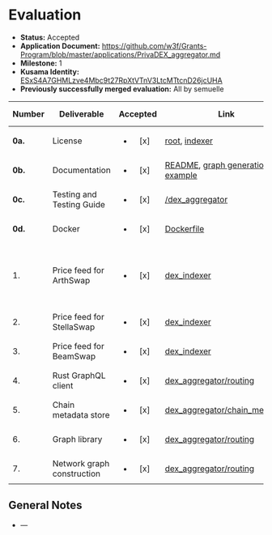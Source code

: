 # Evaluation

- **Status:** Accepted
- **Application Document:** https://github.com/w3f/Grants-Program/blob/master/applications/PrivaDEX_aggregator.md
- **Milestone:** 1
- **Kusama Identity:** [ESxS4A7GHMLzve4Mbc9t27RpXtVTnV3LtcMTtcnD26jcUHA](https://polkascan.io/pre/kusama/account/ESxS4A7GHMLzve4Mbc9t27RpXtVTnV3LtcMTtcnD26jcUHA)
- **Previously successfully merged evaluation:** All by semuelle

| Number | Deliverable | Accepted | Link | Evaluation Notes |
| ------ | ----------- | :------: | ---- |----------------- |
| **0a.** | License | <ul><li>[x] </li></ul> | [root](https://github.com/kapilsinha/privadex/blob/c3e1b00c3e18fb86b5e0b1c0538db06a505d1aa9/LICENSE), [indexer](https://github.com/kapilsinha/privadex/blob/62dfcf6a0ad78f9d2930915bef8069ec9d32cb38/dex_indexer/LICENSE) | SSPL, GPL3 |
| **0b.** | Documentation | <ul><li>[x] </li></ul> | [README](https://github.com/kapilsinha/privadex/blob/c3e1b00c3e18fb86b5e0b1c0538db06a505d1aa9/README.md), [graph generation example](https://github.com/kapilsinha/privadex/blob/62dfcf6a0ad78f9d2930915bef8069ec9d32cb38/dex_aggregator/routing/README.md#running-examples) | Inline docs sporadic. |
| **0c.** | Testing and Testing Guide | <ul><li>[x] </li></ul> | [/dex_aggregator](https://github.com/kapilsinha/privadex/tree/c3e1b00c3e18fb86b5e0b1c0538db06a505d1aa9/dex_aggregator) | See READMEs in subfolders. |
| **0d.** | Docker | <ul><li>[x] </li></ul> | [Dockerfile](https://github.com/kapilsinha/privadex/blob/c3e1b00c3e18fb86b5e0b1c0538db06a505d1aa9/Dockerfile) | — |
| 1. | Price feed for ArthSwap | <ul><li>[x] </li></ul> | [dex_indexer](https://github.com/kapilsinha/privadex/tree/62dfcf6a0ad78f9d2930915bef8069ec9d32cb38/dex_indexer) | Good documentation and tooling; very easy to set up and use. |
| 2. | Price feed for StellaSwap | <ul><li>[x] </li></ul> | [dex_indexer](https://github.com/kapilsinha/privadex/tree/62dfcf6a0ad78f9d2930915bef8069ec9d32cb38/dex_indexer) | see above | <ul><li>[x] </li></ul> | [dex_indexer](https://github.com/kapilsinha/privadex/tree/62dfcf6a0ad78f9d2930915bef8069ec9d32cb38/dex_indexer) | see above |
| 3. | Price feed for BeamSwap | <ul><li>[x] </li></ul> | [dex_indexer](https://github.com/kapilsinha/privadex/tree/62dfcf6a0ad78f9d2930915bef8069ec9d32cb38/dex_indexer) | see above | <ul><li>[x] </li></ul> | [dex_indexer](https://github.com/kapilsinha/privadex/tree/62dfcf6a0ad78f9d2930915bef8069ec9d32cb38/dex_indexer) | see above |
| 4. | Rust GraphQL client | <ul><li>[x] </li></ul> | [dex_aggregator/routing](https://github.com/kapilsinha/privadex/blob/62dfcf6a0ad78f9d2930915bef8069ec9d32cb38/dex_aggregator/routing/src/graphql_client.rs) | — |
| 5. | Chain metadata store | <ul><li>[x] </li></ul> | [dex_aggregator/chain_metadata](https://github.com/kapilsinha/privadex/tree/62dfcf6a0ad78f9d2930915bef8069ec9d32cb38/dex_aggregator/chain_metadata) | — |
| 6. | Graph library | <ul><li>[x] </li></ul> | [dex_aggregator/routing](https://github.com/kapilsinha/privadex/tree/62dfcf6a0ad78f9d2930915bef8069ec9d32cb38/dex_aggregator/routing/src/graph) | — |
| 7. | Network graph construction | <ul><li>[x] </li></ul> | [dex_aggregator/routing](https://github.com/kapilsinha/privadex/blob/62dfcf6a0ad78f9d2930915bef8069ec9d32cb38/dex_aggregator/routing/src/graph_builder.rs) | — |


## General Notes

- —
